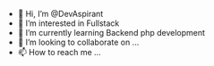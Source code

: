 - 👋 Hi, I’m @DevAspirant
- 👀 I’m interested in Fullstack 
- 🌱 I’m currently learning Backend php development
- 💞️ I’m looking to collaborate on ...
- 📫 How to reach me ...

<!---
DevAspirant/DevAspirant is a ✨ special ✨ repository because its `README.md` (this file) appears on your GitHub profile.
You can click the Preview link to take a look at your changes.
--->

